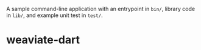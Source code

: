 A sample command-line application with an entrypoint in `bin/`, library code
in `lib/`, and example unit test in `test/`.
# weaviate-dart
